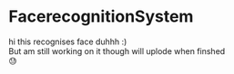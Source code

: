 # FacerecognitionSystem
hi this recognises face duhhh :) 
<br>
But am still working on it though will uplode when finshed
<br>
😓
